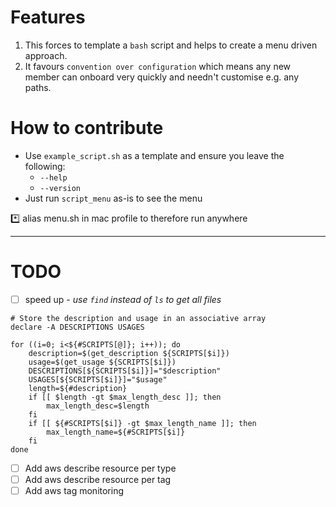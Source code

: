 # Features

1. This forces to template a `bash` script and helps to create a menu driven approach.
2. It favours `convention over configuration` which means any new member can onboard very quickly and needn't customise e.g. any paths.

# How to contribute
- Use `example_script.sh` as a template and ensure you leave the following:
  - `--help` 
  - `--version`
- Just run `script_menu` as-is to see the menu

*️⃣ alias menu.sh in mac profile to therefore run anywhere

---
# TODO
- [ ] speed up - _use `find` instead of `ls` to get all files_
```shell
# Store the description and usage in an associative array
declare -A DESCRIPTIONS USAGES

for ((i=0; i<${#SCRIPTS[@]}; i++)); do
    description=$(get_description ${SCRIPTS[$i]})
    usage=$(get_usage ${SCRIPTS[$i]})
    DESCRIPTIONS[${SCRIPTS[$i]}]="$description"
    USAGES[${SCRIPTS[$i]}]="$usage"
    length=${#description}
    if [[ $length -gt $max_length_desc ]]; then
        max_length_desc=$length
    fi
    if [[ ${#SCRIPTS[$i]} -gt $max_length_name ]]; then
        max_length_name=${#SCRIPTS[$i]}
    fi
done
```
- [ ] Add aws describe resource per type
- [ ] Add aws describe resource per tag 
- [ ] Add aws tag monitoring
